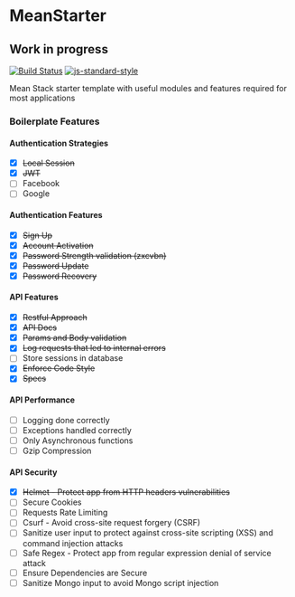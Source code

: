 # MeanStarter

## Work in progress

[![Build Status](https://travis-ci.org/Nucleus-Inc/MeanStarter.svg?branch=master)](https://travis-ci.org/Nucleus-Inc/MeanStarter)
[![js-standard-style](https://img.shields.io/badge/code%20style-standard-brightgreen.svg)](http://standardjs.com)

Mean Stack starter template with useful modules and features required for most applications

### Boilerplate Features

#### Authentication Strategies
- [x] ~~Local Session~~
- [x] ~~JWT~~
- [ ] Facebook
- [ ] Google

#### Authentication Features
- [x] ~~Sign Up~~
- [x] ~~Account Activation~~
- [x] ~~Password Strength validation (zxcvbn)~~
- [x] ~~Password Update~~
- [x] ~~Password Recovery~~

#### API Features
- [x] ~~Restful Approach~~
- [x] ~~API Docs~~
- [x] ~~Params and Body validation~~
- [x] ~~Log requests that led to internal errors~~
- [ ] Store sessions in database
- [x] ~~Enforce Code Style~~
- [x] ~~Specs~~

#### API Performance
- [ ] Logging done correctly
- [ ] Exceptions handled correctly
- [ ] Only Asynchronous functions
- [ ] Gzip Compression

#### API Security
- [x] ~~Helmet - Protect app from HTTP headers vulnerabilities~~
- [ ] Secure Cookies
- [ ] Requests Rate Limiting
- [ ] Csurf - Avoid cross-site request forgery (CSRF)
- [ ] Sanitize user input to protect against cross-site scripting (XSS) and command injection attacks
- [ ] Safe Regex - Protect app from regular expression denial of service attack
- [ ] Ensure Dependencies are Secure
- [ ] Sanitize Mongo input to avoid Mongo script injection
